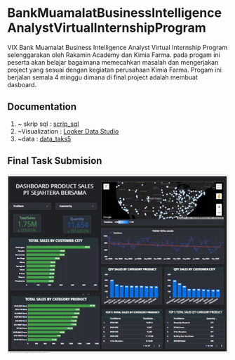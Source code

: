# BankMuamalatBusinessIntelligenceAnalystVirtualInternshipProgram
VIX Bank Muamalat Business Intelligence Analyst Virtual Internship Program selenggarakan oleh Rakamin Academy dan Kimia Farma. pada progam ini peserta akan belajar bagaimana memecahkan masalah dan mengerjakan project yang sesuai dengan kegiatan perusahaan Kimia Farma. Progam ini berjalan semala 4 minggu dimana di final project adalah membuat dasboard.
## Documentation
 1. ~ skrip sql : [scrip_sql](https://github.com/bachtiar09/BankMuamalatBusinessIntelligenceAnalystVirtualInternshipProgram/blob/main/query%20tabel%20master.txt)
   2.  ~Visualization :  [Looker Data Studio](https://github.com/bachtiar09/BankMuamalatBusinessIntelligenceAnalystVirtualInternshipProgram/blob/main/DASHBOARD_SALES_PT_SEJAHTERA_BERSAMA.pdf)
  3. ~data : [data_taks5](https://github.com/bachtiar09/BankMuamalatBusinessIntelligenceAnalystVirtualInternshipProgram/blob/main/Dataset%20Task%205.rar)
     
## Final Task Submision
![dasboard](https://github.com/bachtiar09/BankMuamalatBusinessIntelligenceAnalystVirtualInternshipProgram/blob/main/Screenshot%202023-07-14%20150933.png)
